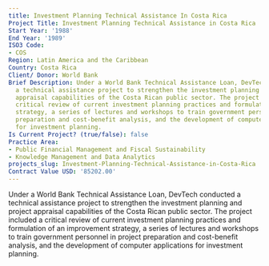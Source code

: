 ```yaml
---
title: Investment Planning Technical Assistance In Costa Rica
Project Title: Investment Planning Technical Assistance in Costa Rica
Start Year: '1988'
End Year: '1989'
ISO3 Code:
- COS
Region: Latin America and the Caribbean
Country: Costa Rica
Client/ Donor: World Bank
Brief Description: Under a World Bank Technical Assistance Loan, DevTech conducted
  a technical assistance project to strengthen the investment planning and project
  appraisal capabilities of the Costa Rican public sector. The project included a
  critical review of current investment planning practices and formulation of an improvement
  strategy, a series of lectures and workshops to train government personnel in project
  preparation and cost-benefit analysis, and the development of computer applications
  for investment planning.
Is Current Project? (true/false): false
Practice Area:
- Public Financial Management and Fiscal Sustainability
- Knowledge Management and Data Analytics
projects_slug: Investment-Planning-Technical-Assistance-in-Costa-Rica
Contract Value USD: '85202.00'
---
```


Under a World Bank Technical Assistance Loan, DevTech conducted a technical assistance project to strengthen the investment planning and project appraisal capabilities of the Costa Rican public sector. The project included a critical review of current investment planning practices and formulation of an improvement strategy, a series of lectures and workshops to train government personnel in project preparation and cost-benefit analysis, and the development of computer applications for investment planning.